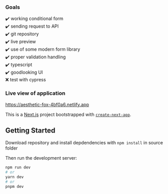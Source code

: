 ### Goals
:heavy_check_mark: working conditional form\
:heavy_check_mark: sending request to API\
:heavy_check_mark: git repository\
:heavy_check_mark: live preview\
:heavy_check_mark: use of some modern form library\
:heavy_check_mark: proper validation handling\
:heavy_check_mark: typescript\
:heavy_check_mark: goodlooking UI\
:x: test with cypress


### Live view of application
https://aesthetic-fox-4bf0a6.netlify.app

This is a [Next.js](https://nextjs.org/) project bootstrapped with [`create-next-app`](https://github.com/vercel/next.js/tree/canary/packages/create-next-app).

## Getting Started
Download repository and install depdendencies with ```npm install``` in source folder

Then run the development server:

```bash
npm run dev
# or
yarn dev
# or
pnpm dev
```
